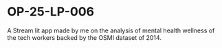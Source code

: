 # OP-25-LP-006
A Stream lit app made by me on the analysis of mental health wellness of the tech workers backed by the OSMI dataset of 2014.
